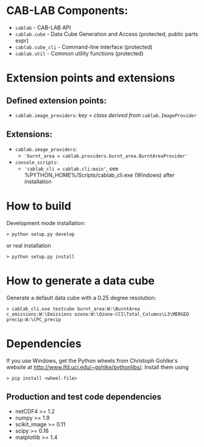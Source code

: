 
# CAB-LAB Components:

* `cablab` - CAB-LAB API
* `cablab.cube` - Data Cube Generation and Access (protected, public parts expr) 
* `cablab.cube_cli` - Command-line interface (protected) 
* `cablab.util` - Common utility functions (protected)

# Extension points and extensions

## Defined extension points:

* `cablab.image_providers`: *key* = *class derived from `cablab.ImageProvider`*    

## Extensions:

* `cablab.image_providers`: 
  * `'burnt_area = cablab.providers.burnt_area.BurntAreaProvider'`    
* `console_scripts`: 
  * `'cablab_cli = cablab.cli:main'`, see %PYTHON_HOME%/Scripts/cablab_cli.exe (Windows) after installation
    

# How to build

Development mode installation:

    > python setup.py develop
    
or real installation
    
    > python setup.py install
    
    
# How to generate a data cube

Generate a default data cube with a 0.25 degree resolution:

    > cablab_cli.exe testcube burnt_area:W:\BurntArea c_emissions:W:\Emissions ozone:W:\Ozone-CCI\Total_Columns\L3\MERGED precip:W:\CPC_precip

# Dependencies

If you use Windows, get the Python wheels from Christoph Gohlke's website at http://www.lfd.uci.edu/~gohlke/pythonlibs/.
Install them using

    > pip install <wheel-file>

## Production and test code dependencies

* netCDF4  >= 1.2
* numpy >= 1.9
* scikit_image >= 0.11
* scipy >= 0.16
* matplotlib >= 1.4



